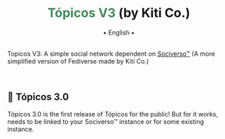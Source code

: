 # <div align="center"><div style="color:#448b5b;display:inline;">Tópicos V3</div> (by Kiti Co.)</div>

<div align="center">• English •</div>

<br>

Topicos V3: A simple social network dependent on <a href="https://github.com/kiti-sites/Sociverso">Sociverso™</a> (A more simplified version of Fediverse made by Kiti Co.)

<br>


## 🎉 Tópicos 3.0

Tópicos 3.0 is the first release of Tópicos for the public! But for it works, needs to be linked to your Sociverso™ instance or for some existing instance.
